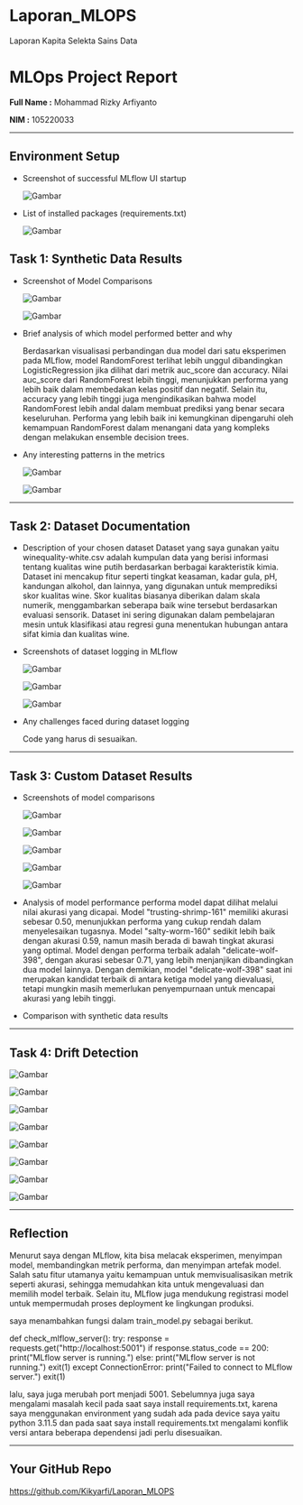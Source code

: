 # Laporan_MLOPS
Laporan Kapita Selekta Sains Data

# MLOps Project Report

**Full Name :** Mohammad Rizky Arfiyanto 

**NIM :** 105220033

---

## Environment Setup
- Screenshot of successful MLflow UI startup
  
  ![Gambar](gambar_screenshot/Picture1.png)
- List of installed packages (requirements.txt)
  
  ![Gambar](gambar_screenshot/Picture2.png)

## Task 1: Synthetic Data Results
- Screenshot of Model Comparisons

  ![Gambar](gambar_screenshot/Picture3.png)

  ![Gambar](gambar_screenshot/Picture4.png)
  
- Brief analysis of which model performed better and why

  Berdasarkan visualisasi perbandingan dua model dari satu eksperimen pada MLflow, model RandomForest terlihat lebih unggul dibandingkan LogisticRegression jika dilihat dari metrik auc_score dan accuracy. Nilai auc_score dari RandomForest lebih tinggi, menunjukkan performa yang lebih baik dalam membedakan kelas positif dan negatif. Selain itu, accuracy yang lebih tinggi juga mengindikasikan bahwa model RandomForest lebih andal dalam membuat prediksi yang benar secara keseluruhan. Performa yang lebih baik ini kemungkinan dipengaruhi oleh kemampuan RandomForest dalam menangani data yang kompleks dengan melakukan ensemble decision trees.
  
- Any interesting patterns in the metrics

  ![Gambar](gambar_screenshot/Picture5.png)

  ![Gambar](gambar_screenshot/Picture6.png)

---

## Task 2: Dataset Documentation
- Description of your chosen dataset
  Dataset yang saya gunakan yaitu winequality-white.csv adalah kumpulan data yang berisi informasi tentang kualitas wine putih berdasarkan berbagai karakteristik kimia. Dataset ini mencakup fitur seperti tingkat keasaman, kadar gula, pH, kandungan alkohol, dan lainnya, yang digunakan untuk memprediksi skor kualitas wine. Skor kualitas biasanya diberikan dalam skala numerik, menggambarkan seberapa baik wine tersebut berdasarkan evaluasi sensorik. Dataset ini sering digunakan dalam pembelajaran mesin untuk klasifikasi atau regresi guna menentukan hubungan antara sifat kimia dan kualitas wine.
  
- Screenshots of dataset logging in MLflow
  
  ![Gambar](gambar_screenshot/Picture7.png)

  ![Gambar](gambar_screenshot/Picture8.png)

  ![Gambar](gambar_screenshot/Picture9.png)
  
- Any challenges faced during dataset logging
  
  Code yang harus di sesuaikan.

---

## Task 3: Custom Dataset Results
- Screenshots of model comparisons
  
  ![Gambar](gambar_screenshot/Picture10.png)

  ![Gambar](gambar_screenshot/Picture11.png)

  ![Gambar](gambar_screenshot/Picture12.png)

  ![Gambar](gambar_screenshot/Picture13.png)

  ![Gambar](gambar_screenshot/Picture14.png)

- Analysis of model performance
  performa model dapat dilihat melalui nilai akurasi yang dicapai. Model "trusting-shrimp-161" memiliki akurasi sebesar 0.50, menunjukkan performa yang cukup rendah dalam menyelesaikan tugasnya. Model "salty-worm-160" sedikit lebih baik dengan akurasi 0.59, namun masih berada di bawah tingkat akurasi yang optimal. Model dengan performa terbaik adalah "delicate-wolf-398", dengan akurasi sebesar 0.71, yang lebih menjanjikan dibandingkan dua model lainnya. Dengan demikian, model "delicate-wolf-398" saat ini merupakan kandidat terbaik di antara ketiga model yang dievaluasi, tetapi mungkin masih memerlukan penyempurnaan untuk mencapai akurasi yang lebih tinggi.
  
- Comparison with synthetic data results

---

## Task 4: Drift Detection

![Gambar](gambar_screenshot/Picture15.png)

![Gambar](gambar_screenshot/Picture16.png)

![Gambar](gambar_screenshot/Picture17.png)

![Gambar](gambar_screenshot/Picture18.png)

![Gambar](gambar_screenshot/Picture19.png)

![Gambar](gambar_screenshot/Picture20.png)

![Gambar](gambar_screenshot/Picture21.png)

![Gambar](gambar_screenshot/Picture22.png)

---

## Reflection

Menurut saya dengan MLflow, kita bisa melacak eksperimen, menyimpan model, membandingkan metrik performa, dan menyimpan artefak model. Salah satu fitur utamanya yaitu kemampuan untuk memvisualisasikan metrik seperti akurasi, sehingga memudahkan kita untuk mengevaluasi dan memilih model terbaik. Selain itu, MLflow juga mendukung registrasi model untuk mempermudah proses deployment ke lingkungan produksi.

saya menambahkan fungsi dalam train_model.py sebagai berikut.

def check_mlflow_server():
    try:
        response = requests.get("http://localhost:5001")
        if response.status_code == 200:
            print("MLflow server is running.")
        else:
            print("MLflow server is not running.")
            exit(1)
    except ConnectionError:
        print("Failed to connect to MLflow server.")
        exit(1)

lalu, saya juga merubah port menjadi 5001. Sebelumnya juga saya mengalami masalah kecil pada saat saya install requirements.txt, karena saya menggunakan environment yang sudah ada pada device saya yaitu python 3.11.5 dan pada saat saya install requirements.txt mengalami konflik versi antara beberapa dependensi jadi perlu disesuaikan.

---

## Your GitHub Repo

https://github.com/Kikyarfi/Laporan_MLOPS
